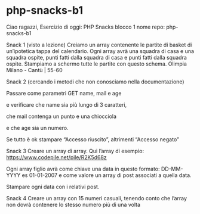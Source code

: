 # php-snacks-b1

Ciao ragazzi,
Esercizio di oggi: PHP Snacks blocco 1
nome repo: php-snacks-b1

Snack 1 (visto a lezione)
Creiamo un array contenente le partite di basket di un’ipotetica tappa del calendario. Ogni array avrà una squadra di casa e una squadra ospite, punti fatti dalla squadra di casa e punti fatti dalla squadra ospite. Stampiamo a schermo tutte le partite con questo schema.
Olimpia Milano - Cantù | 55-60

Snack 2
(cercando i metodi che non conosciamo nella documentazione) 

Passare come parametri GET name, mail e age 
<!-- ok -->

e verificare che name sia più lungo di 3 caratteri,
<!-- ok -->

che mail contenga un punto e una chiocciola
<!-- ok -->

e che age sia un numero. 
<!-- ok -->

Se tutto è ok stampare “Accesso riuscito”, altrimenti “Accesso negato”
<!-- ok -->


Snack 3
Creare un array di array. 
Qui l’array di esempio: https://www.codepile.net/pile/R2K5d68z
<!-- ok -->

Ogni array figlio avrà come chiave una data in questo formato: DD-MM-YYYY es 01-01-2007 e come valore un array di post associati a quella data. 
<!-- ok -->

Stampare ogni data con i relativi post.
<!-- ok -->

Snack 4
Creare un array con 15 numeri casuali, tenendo conto che l’array non dovrà contenere lo stesso numero più di una volta
<!-- ok -->